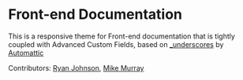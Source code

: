 # Front-end Documentation
This is a responsive theme for Front-end documentation that is tightly coupled with Advanced Custom Fields, based on [_underscores](http://underscores.me) by [Automattic](http://automattic.com)

Contributors: [Ryan Johnson](mailto:ryan.johnson@mathworks.com), [Mike Murray](mailto:mike.murray@mathworks.com)
